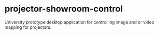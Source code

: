 # projector-showroom-control
University prototype desktop application for controlling image and or video mapping for projectors.

